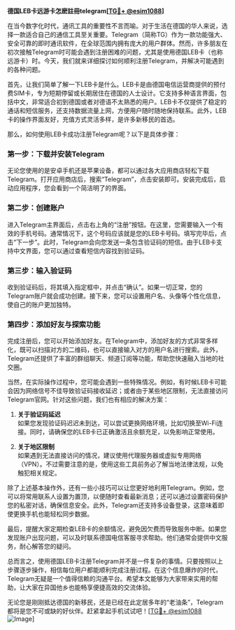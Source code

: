 **德国LEB卡远游卡怎麽註冊telegram[[TG💪+ @esim1088](https://t.me/s/esim1088)]**

在当今数字化时代，通讯工具的重要性不言而喻。对于生活在德国的华人来说，选择一款适合自己的通信工具至关重要。Telegram（简称TG）作为一款功能强大、安全可靠的即时通讯软件，在全球范围内拥有庞大的用户群体。然而，许多朋友在初次接触Telegram时可能会遇到注册困难的问题，尤其是使用德国LEB卡（也称远游卡）时。今天，我们就来详细探讨如何顺利注册Telegram，并解决可能遇到的各种问题。

首先，让我们简单了解一下LEB卡是什么。LEB卡是由德国电信运营商提供的预付费SIM卡，专为短期停留或长期居住在德国的人士设计。它支持多种语言界面，包括中文，非常适合初到德国或者对德语不太熟悉的用户。LEB卡不仅提供了稳定的通话和短信服务，还支持数据流量上网，方便用户随时随地保持联系。此外，LEB卡的操作界面友好，充值方式灵活多样，是许多新移民的首选。

那么，如何使用LEB卡成功注册Telegram呢？以下是具体步骤：

### **第一步：下载并安装Telegram**
无论您使用的是安卓手机还是苹果设备，都可以通过各大应用商店轻松下载Telegram。打开应用商店后，搜索“Telegram”，点击安装即可。安装完成后，启动应用程序，您会看到一个简洁明了的界面。

### **第二步：创建账户**
进入Telegram主界面后，点击右上角的“注册”按钮。在这里，您需要输入一个有效的手机号码。通常情况下，这个号码应该就是您的LEB卡号码。填写完毕后，点击“下一步”。此时，Telegram会向您发送一条包含验证码的短信。由于LEB卡支持中文界面，您可以通过查看短信内容找到验证码。

### **第三步：输入验证码**
收到验证码后，将其填入指定框中，并点击“确认”。如果一切正常，您的Telegram账户就会成功创建。接下来，您可以设置用户名、头像等个性化信息，使自己的账户更加独特。

### **第四步：添加好友与探索功能**
完成注册后，您可以开始添加好友。在Telegram中，添加好友的方式非常多样化，既可以扫描对方的二维码，也可以直接输入对方的用户名进行搜索。此外，Telegram还提供了丰富的群组聊天、频道订阅等功能，帮助您快速融入当地的社交圈。

当然，在实际操作过程中，您可能会遇到一些特殊情况。例如，有时候LEB卡可能会因为网络信号不佳导致验证码接收延迟；或者由于某些地区限制，无法直接访问Telegram官网。针对这些问题，我们也有相应的解决方案：

1. **关于验证码延迟**  
   如果您发现验证码迟迟未到达，可以尝试更换网络环境，比如切换至Wi-Fi连接。同时，请确保您的LEB卡已正确激活且余额充足，以免影响正常使用。

2. **关于地区限制**  
   如果遇到无法直接访问的情况，建议使用代理服务器或虚拟专用网络（VPN）。不过需要注意的是，使用这些工具前务必了解当地法律法规，以免触犯相关规定。

除了上述基本操作外，还有一些小技巧可以让您更好地利用Telegram。例如，您可以将常用联系人设置为置顶，以便随时查看最新消息；还可以通过设置密码保护您的私密对话，确保信息安全。此外，Telegram还支持多设备登录，这意味着即使更换手机也能轻松同步数据。

最后，提醒大家定期检查LEB卡的余额情况，避免因欠费而导致服务中断。如果您发现账户出现问题，可以及时联系德国电信客服寻求帮助。他们通常会提供中文服务，耐心解答您的疑问。

总而言之，使用德国LEB卡注册Telegram并不是一件复杂的事情。只要按照以上步骤逐步操作，相信每位用户都能顺利完成注册过程。在这个信息爆炸的时代，Telegram无疑是一个值得信赖的沟通平台。希望本文能够为大家带来实用的帮助，让大家在异国他乡也能畅享便捷高效的交流体验。

无论您是刚刚抵达德国的新移民，还是已经在此定居多年的“老油条”，Telegram都将是您不可或缺的好伙伴。赶紧拿起手机试试吧！[[TG💪+ @esim1088](https://t.me/s/esim1088) ![Image](https://i.postimg.cc/4NQfJmqS/Snipaste-2025-05-13-00-14-12.png)]